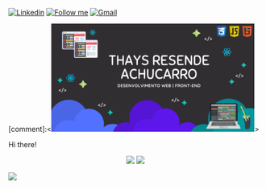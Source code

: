 [![Linkedin](https://img.shields.io/badge/-LinkedIn-blue?style=flat&logo=Linkedin&logoColor=white)](https://www.linkedin.com/in/thays-resende-achucarro/)
[<img src="https://img.shields.io/github/followers/thaysresende?label=follow&style=social" height="22" title="Follow me" />](https://github.com/thaysresende)
[![Gmail](https://img.shields.io/badge/-Gmail-c14438?style=flat&logo=Gmail&logoColor=white)](mailto:thaysresende24@gmail.com)

[comment]:<<img src="banner_git.png" width="80%" justify-content="center" margin="auto">>

Hi there!

<p align="center"> 
 <a><img src="https://github-readme-stats.vercel.app/api?username=thaysresende&show_icons=true&count_private=true" /></a>
 <a><img src="https://github-readme-stats.vercel.app/api/top-langs/?username=thaysresende" /></a>
</p>
   
![](https://komarev.com/ghpvc/?username=thaysresende)
